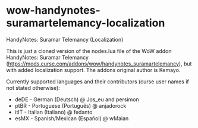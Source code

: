 # wow-handynotes-suramartelemancy-localization
HandyNotes: Suramar Telemancy (Localization)

This is just a cloned version of the nodes.lua file of the WoW addon HandyNotes: Suramar Telemancy (https://mods.curse.com/addons/wow/handynotes_suramartelemancy), but with added localization support. The addons original author is Kemayo.

Currently supported languages and their contributors (curse user names if not stated otherwise):

* deDE - German (Deutsch) @ Jos_eu and persimon
* ptBR - Portuguese (Português) @ anjadorock
* itIT - Italian (Italiano) @ fedanto
* esMX - Spanish/Mexican (Español) @ wMaian

